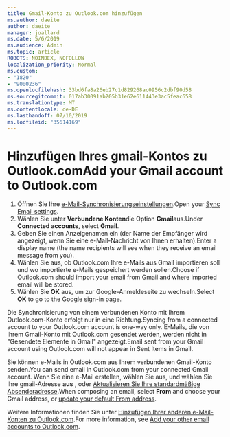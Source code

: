 ```yaml
---
title: Gmail-Konto zu Outlook.com hinzufügen
ms.author: daeite
author: daeite
manager: joallard
ms.date: 5/6/2019
ms.audience: Admin
ms.topic: article
ROBOTS: NOINDEX, NOFOLLOW
localization_priority: Normal
ms.custom:
- "1820"
- "9000236"
ms.openlocfilehash: 33bd6fa8a26eb27c1d829268ac0956c2dbf90d58
ms.sourcegitcommit: 017ab30091ab205b31e62e611443e3ac5feac658
ms.translationtype: MT
ms.contentlocale: de-DE
ms.lasthandoff: 07/10/2019
ms.locfileid: "35614169"
---
```

# <a name="add-your-gmail-account-to-outlookcom"></a><span data-ttu-id="cb114-102">Hinzufügen Ihres gmail-Kontos zu Outlook.com</span><span class="sxs-lookup"><span data-stu-id="cb114-102">Add your Gmail account to Outlook.com</span></span>

1. <span data-ttu-id="cb114-103">Öffnen Sie Ihre [e-Mail-Synchronisierungseinstellungen](https://go.microsoft.com/fwlink/?linkid=875264).</span><span class="sxs-lookup"><span data-stu-id="cb114-103">Open your [Sync Email settings](https://go.microsoft.com/fwlink/?linkid=875264).</span></span>
2. <span data-ttu-id="cb114-104">Wählen Sie unter **Verbundene Konten**die Option **Gmail**aus.</span><span class="sxs-lookup"><span data-stu-id="cb114-104">Under **Connected accounts**, select **Gmail**.</span></span>
3. <span data-ttu-id="cb114-105">Geben Sie einen Anzeigenamen ein (der Name der Empfänger wird angezeigt, wenn Sie eine e-Mail-Nachricht von Ihnen erhalten).</span><span class="sxs-lookup"><span data-stu-id="cb114-105">Enter a display name (the name recipients will see when they receive an email message from you).</span></span>
4. <span data-ttu-id="cb114-106">Wählen Sie aus, ob Outlook.com Ihre e-Mails aus Gmail importieren soll und wo importierte e-Mails gespeichert werden sollen.</span><span class="sxs-lookup"><span data-stu-id="cb114-106">Choose if Outlook.com should import your email from Gmail and where imported email will be stored.</span></span>
5. <span data-ttu-id="cb114-107">Wählen Sie **OK** aus, um zur Google-Anmeldeseite zu wechseln.</span><span class="sxs-lookup"><span data-stu-id="cb114-107">Select **OK** to go to the Google sign-in page.</span></span>

<span data-ttu-id="cb114-108">Die Synchronisierung von einem verbundenen Konto mit Ihrem Outlook.com-Konto erfolgt nur in eine Richtung.</span><span class="sxs-lookup"><span data-stu-id="cb114-108">Syncing from a connected account to your Outlook.com account is one-way only.</span></span> <span data-ttu-id="cb114-109">E-Mails, die von Ihrem Gmail-Konto mit Outlook.com gesendet werden, werden nicht in "Gesendete Elemente in Gmail" angezeigt.</span><span class="sxs-lookup"><span data-stu-id="cb114-109">Email sent from your Gmail account using Outlook.com will not appear in Sent Items in Gmail.</span></span>

<span data-ttu-id="cb114-110">Sie können e-Mails in Outlook.com aus Ihrem verbundenen Gmail-Konto senden.</span><span class="sxs-lookup"><span data-stu-id="cb114-110">You can send email in Outlook.com from your connected Gmail account.</span></span> <span data-ttu-id="cb114-111">Wenn Sie eine e-Mail erstellen, wählen Sie aus, und wählen Sie Ihre gmail-Adresse **aus** , oder [Aktualisieren Sie Ihre standardmäßige Absenderadresse](https://go.microsoft.com/fwlink/?linkid=875264).</span><span class="sxs-lookup"><span data-stu-id="cb114-111">When composing an email, select **From** and choose your Gmail address, or [update your default From address](https://go.microsoft.com/fwlink/?linkid=875264).</span></span>

<span data-ttu-id="cb114-112">Weitere Informationen finden Sie unter [Hinzufügen Ihrer anderen e-Mail-Konten zu Outlook.com](https://support.office.com/article/c5224df4-5885-4e79-91ba-523aa743f0ba?wt.mc_id=Office_Outlook_com_Alchemy).</span><span class="sxs-lookup"><span data-stu-id="cb114-112">For more information, see [Add your other email accounts to Outlook.com](https://support.office.com/article/c5224df4-5885-4e79-91ba-523aa743f0ba?wt.mc_id=Office_Outlook_com_Alchemy).</span></span>